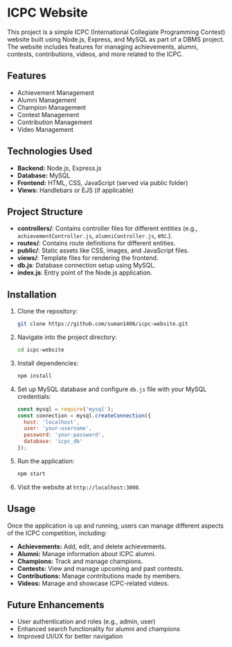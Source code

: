 # ICPC Website

This project is a simple ICPC (International Collegiate Programming Contest) website built using Node.js, Express, and MySQL as part of a DBMS project. The website includes features for managing achievements, alumni, contests, contributions, videos, and more related to the ICPC.

## Features

- Achievement Management
- Alumni Management
- Champion Management
- Contest Management
- Contribution Management
- Video Management

## Technologies Used

- **Backend:** Node.js, Express.js
- **Database:** MySQL
- **Frontend:** HTML, CSS, JavaScript (served via public folder)
- **Views:** Handlebars or EJS (if applicable)

## Project Structure

- **controllers/**: Contains controller files for different entities (e.g., `achievementController.js`, `alumniController.js`, etc.).
- **routes/**: Contains route definitions for different entities.
- **public/**: Static assets like CSS, images, and JavaScript files.
- **views/**: Template files for rendering the frontend.
- **db.js**: Database connection setup using MySQL.
- **index.js**: Entry point of the Node.js application.

## Installation

1. Clone the repository:
   ```bash
   git clone https://github.com/suman1406/icpc-website.git
   ```

2. Navigate into the project directory:
   ```bash
   cd icpc-website
   ```

3. Install dependencies:
   ```bash
   npm install
   ```

4. Set up MySQL database and configure `db.js` file with your MySQL credentials:
   ```js
   const mysql = require('mysql');
   const connection = mysql.createConnection({
     host: 'localhost',
     user: 'your-username',
     password: 'your-password',
     database: 'icpc_db'
   });
   ```

5. Run the application:
   ```bash
   npm start
   ```

6. Visit the website at `http://localhost:3000`.

## Usage

Once the application is up and running, users can manage different aspects of the ICPC competition, including:

- **Achievements:** Add, edit, and delete achievements.
- **Alumni:** Manage information about ICPC alumni.
- **Champions:** Track and manage champions.
- **Contests:** View and manage upcoming and past contests.
- **Contributions:** Manage contributions made by members.
- **Videos:** Manage and showcase ICPC-related videos.

## Future Enhancements

- User authentication and roles (e.g., admin, user)
- Enhanced search functionality for alumni and champions
- Improved UI/UX for better navigation

